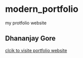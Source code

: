 # modern_portfolio
my protfolio website


<h2>Dhananjay Gore</h2><a href="https://dhananjaygore.github.io/modern_portfolio/index.html">clcik to visite portfolio website</a>
